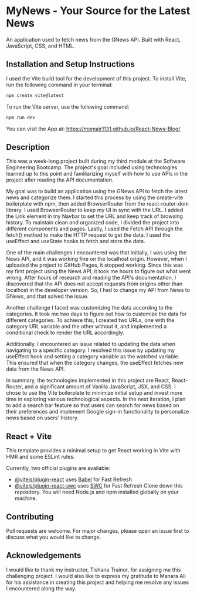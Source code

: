 # MyNews - Your Source for the Latest News
An application used to fetch news from the GNews API. Built with React, JavaScript, CSS, and HTML.

## Installation and Setup Instructions

I used the Vite build tool for the development of this project. To install Vite, run the following command in your terminal:
```bash
npm create vite@latest
```

To run the Vite server, use the following command:
```bash
npm run dev
```
You can visit the App at: 
https://momair1131.github.io/React-News-Blog/

## Description

This was a week-long project built during my third module at the Software Engineering Bootcamp. The project's goal included using technologies learned up to this point and familiarizing myself with how to use APIs in the project after reading the API documentation.

My goal was to build an application using the GNews API to fetch the latest news and categorize them. I started this process by using the create-vite boilerplate with npm, then added BrowserRouter from the react-router-dom library. I used BrowserRouter to keep my UI in sync with the URL. I added the Link element in my Navbar to set the URL and keep track of browsing history. To maintain clean and organized code, I divided the project into different components and pages. Lastly, I used the Fetch API through the fetch() method to make the HTTP request to get the data. I used the useEffect and useState hooks to fetch and store the data.

One of the main challenges I encountered was that initially, I was using the News API, and it was working fine on the localhost origin. However, when I uploaded the project to GitHub Pages, it stopped working. Since this was my first project using the News API, it took me hours to figure out what went wrong. After hours of research and reading the API's documentation, I discovered that the API does not accept requests from origins other than localhost in the developer version. So, I had to change my API from News to GNews, and that solved the issue.

Another challenge I faced was customizing the data according to the categories. It took me two days to figure out how to customize the data for different categories. To achieve this, I created two URLs, one with the category URL variable and the other without it, and implemented a conditional check to render the URL accordingly.

Additionally, I encountered an issue related to updating the data when navigating to a specific category. I resolved this issue by updating my useEffect hook and setting a category variable as the watched variable. This ensured that when the category changes, the useEffect fetches new data from the News API.

In summary, the technologies implemented in this project are React, React-Router, and a significant amount of Vanilla JavaScript, JSX, and CSS. I chose to use the Vite boilerplate to minimize initial setup and invest more time in exploring various technological aspects. In the next iteration, I plan to add a search bar feature so that users can search for news based on their preferences and implement Google sign-in functionality to personalize news based on users' history.

## React + Vite

This template provides a minimal setup to get React working in Vite with HMR and some ESLint rules.

Currently, two official plugins are available:

- [@vitejs/plugin-react](https://github.com/vitejs/vite-plugin-react/blob/main/packages/plugin-react/README.md) uses [Babel](https://babeljs.io/) for Fast Refresh
- [@vitejs/plugin-react-swc](https://github.com/vitejs/vite-plugin-react-swc) uses [SWC](https://swc.rs/) for Fast Refresh
Clone down this repository. You will need Node.js and npm installed globally on your machine.


## Contributing
Pull requests are welcome. For major changes, please open an issue first to discuss what you would like to change.

## Acknowledgements
I would like to thank my instructor, Tishana Trainor, for assigning me this challenging project. I would also like to express my gratitude to Manara Ali for his assistance in creating this project and helping me resolve any issues I encountered along the way.


